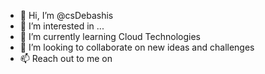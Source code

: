 - 👋 Hi, I’m @csDebashis
- 👀 I’m interested in ...
- 🌱 I’m currently learning Cloud Technologies
- 💞️ I’m looking to collaborate on new ideas and challenges
- 📫 Reach out to me on

<!---
csDebashis/csDebashis is a ✨ special ✨ repository because its `README.md` (this file) appears on your GitHub profile.
You can click the Preview link to take a look at your changes.
--->
